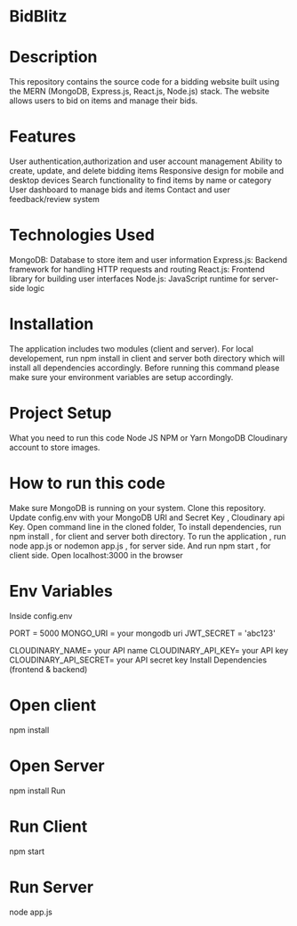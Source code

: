 # BidBlitz

# Description
This repository contains the source code for a bidding website built using the MERN (MongoDB, Express.js, React.js, Node.js) stack. The website allows users to bid on items and manage their bids.

# Features
User authentication,authorization and user account management
Ability to create, update, and delete bidding items
Responsive design for mobile and desktop devices
Search functionality to find items by name or category
User dashboard to manage bids and items
Contact and user feedback/review  system

# Technologies Used
MongoDB: Database to store item and user information
Express.js: Backend framework for handling HTTP requests and routing
React.js: Frontend library for building user interfaces
Node.js: JavaScript runtime for server-side logic

# Installation
The application includes two modules (client and server). For local developement, run npm install in client and server both directory which will install all dependencies accordingly. Before running this command please make sure your environment variables are setup accordingly.

# Project Setup
What you need to run this code
Node JS
NPM or Yarn
MongoDB
Cloudinary account to store images.

# How to run this code
Make sure MongoDB is running on your system.
Clone this repository.
Update config.env with your MongoDB URI and Secret Key , Cloudinary api Key.
Open command line in the cloned folder,
To install dependencies, run  npm install  , for client and server both directory.
To run the application , run  node app.js  or  nodemon app.js  , for server side.
And run  npm start  , for client side.
Open localhost:3000 in the browser

# Env Variables
Inside config.env

PORT = 5000
MONGO_URI = your mongodb uri
JWT_SECRET = 'abc123'

CLOUDINARY_NAME= your API name
CLOUDINARY_API_KEY=  your API key
CLOUDINARY_API_SECRET= your API secret key
Install Dependencies (frontend & backend)

# Open  client
npm install
# Open  Server
npm install
Run
# Run Client
npm start

# Run Server
node app.js 
